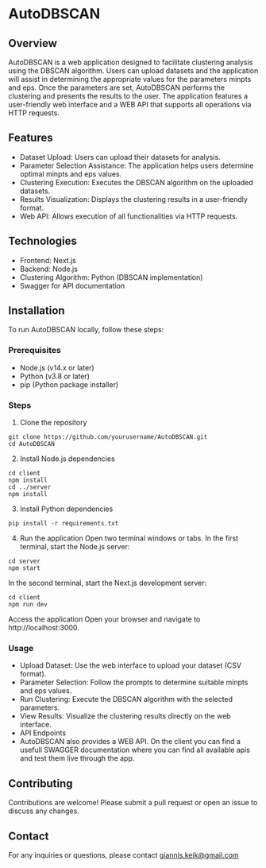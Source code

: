 # AutoDBSCAN

## Overview
AutoDBSCAN is a web application designed to facilitate clustering analysis using the DBSCAN algorithm. Users can upload datasets and the application will assist in determining the appropriate values for the parameters minpts and eps. Once the parameters are set, AutoDBSCAN performs the clustering and presents the results to the user. The application features a user-friendly web interface and a WEB API that supports all operations via HTTP requests.

## Features
- Dataset Upload: Users can upload their datasets for analysis.
- Parameter Selection Assistance: The application helps users determine optimal minpts and eps values.
- Clustering Execution: Executes the DBSCAN algorithm on the uploaded datasets.
- Results Visualization: Displays the clustering results in a user-friendly format.
- Web API: Allows execution of all functionalities via HTTP requests.

## Technologies
- Frontend: Next.js
- Backend: Node.js
- Clustering Algorithm: Python (DBSCAN implementation)
- Swagger for API documentation

## Installation
To run AutoDBSCAN locally, follow these steps:

### Prerequisites
- Node.js (v14.x or later)
- Python (v3.8 or later)
- pip (Python package installer)
  
### Steps
1. Clone the repository
```
git clone https://github.com/yourusername/AutoDBSCAN.git
cd AutoDBSCAN
```

2. Install Node.js dependencies
```
cd client
npm install
cd ../server
npm install
```

3. Install Python dependencies
```
pip install -r requirements.txt
```

4. Run the application
Open two terminal windows or tabs.
In the first terminal, start the Node.js server:
```
cd server
npm start
```
In the second terminal, start the Next.js development server:
```
cd client
npm run dev
```
Access the application
Open your browser and navigate to http://localhost:3000.

### Usage
- Upload Dataset: Use the web interface to upload your dataset (CSV format).
- Parameter Selection: Follow the prompts to determine suitable minpts and eps values.
- Run Clustering: Execute the DBSCAN algorithm with the selected parameters.
- View Results: Visualize the clustering results directly on the web interface.
- API Endpoints
- AutoDBSCAN also provides a WEB API. On the client you can find a usefull SWAGGER documentation where you can find all available apis and test them live through the app.

## Contributing
Contributions are welcome! Please submit a pull request or open an issue to discuss any changes.

## Contact
For any inquiries or questions, please contact giannis.keik@gmail.com
